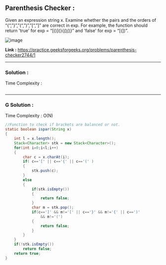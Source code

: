 ## Parenthesis Checker :

Given an expression string x. Examine whether the pairs and the orders of “{“,”}”,”(“,”)”,”[“,”]” are correct in exp.
For example, the function should return 'true' for exp = “[()]{}{[()()]()}” and 'false' for exp = “[(])”.

![image](https://user-images.githubusercontent.com/23376002/158062138-dc639ba5-d4a5-4bcd-a815-d2bf198d1417.png)

**Link :** https://practice.geeksforgeeks.org/problems/parenthesis-checker2744/1


---------------------------------------------------------------------------------------------------------------------------------------------


### Solution :

Time Complexity :


```java

```

---------------------------------------------------------------------------------------------------------------------------------------------


### G Solution :

Time Complexity : O(N)


```java
//Function to check if brackets are balanced or not.
static boolean ispar(String x)
{
    int l = x.length();
    Stack<Character> stk = new Stack<Character>();
    for(int i=0;i<l;i++)
    {
        char c = x.charAt(i);
        if( c=='[' || c=='{' || c=='(' )
        {
            stk.push(c);
        }
        else
        {
            if(stk.isEmpty())
            {
                return false;
            }
            char m = stk.pop();
            if(c==']' && m!='[' || c=='}' && m!='{' || c==')' 
                && m!='(')
            {
                return false;
            }
        }
    }
    if(!stk.isEmpty())
        return false;
    return true;
}
```
